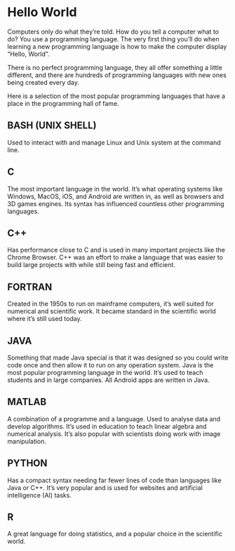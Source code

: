 # Hello World
Computers only do what they’re told. How do you tell a computer what to do? You use a programming language.
The very first thing you’ll do when learning a new programming language is how to make the computer display “Hello, World”.

There is no perfect programming language, they all offer something a little different, and there are hundreds of programming languages
with new ones being created every day.

Here is a selection of the most popular programming languages that have a place in the programming hall of fame.

## BASH (UNIX SHELL)
Used to interact with and manage Linux and Unix system at the command line.

## C
The most important language in the world. It’s what operating systems like Windows, MacOS, iOS, and Android are written in, 
as well as browsers and 3D games engines. Its syntax has influenced countless other programming languages.

## C++
Has performance close to C and is used in many important projects like the Chrome Browser. 
C++ was an effort to make a language that was easier to build large projects with while still being fast and efficient.

## FORTRAN
Created in the 1950s to run on mainframe computers, it’s well suited for numerical and scientific work.
It became standard in the scientific world where it’s still used today.

## JAVA
Something that made Java special is that it was designed so you could write code once and then allow it to run on any operation system. Java is the most popular programming language in the world.
It’s used to teach students and in large companies. All Android apps are written in Java.

## MATLAB
A combination of a programme and a language. Used to analyse data and develop algorithms. It’s used in education to teach linear algebra and numerical analysis.
It’s also popular with scientists doing work with image manipulation.

## PYTHON
Has a compact syntax needing far fewer lines of code than languages like Java or C++. 
It’s very popular and is used for websites and artificial intelligence (AI) tasks.

## R
A great language for doing statistics, and a popular choice in the scientific world.

